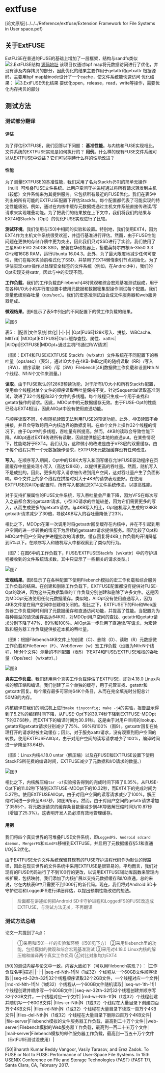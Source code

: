 # extfuse

[论文原版](../../../Reference/extfuse/Extension Framework for File Systems in User space.pdf)

## 关于ExtFUSE

ExtFUSE在普通的FUSE的基础上增加了一层框架，结构与sandfs类似
![2.ExtFUSE结构](../../images/2.ExtFUSE结构.png)
[源码地址](https://github.com/extfuse/extfuse)
该项目仅通过bpf map将元数据访问进行了优化，并没有涉及内存拷贝的部分，因此优化的结果主要作用于getattr和getxattr
根据源码，主要用bpf map给inode设计了一个cache，使文件系统能快速访问
优化结果：
![3.ExtFUSE优化结果](../../images/3.ExtFUSE优化结果.png)
要优化open，release，read，write等操作，需要优化内存拷贝的部分

## 测试方法

### 测试部分翻译

#### 评估

为了评估EXTFUSE，我们回答以下问题：
**基准性能**。与内核和FUSE实现相比，文件系统的EXTFUSE实现是如何执行的？
**用例**。什么样的现有FUSE文件系统可以从EXTFUSE中受益？它们可以期待什么样的性能改进？

#### 性能

为了测量EXTFUSE的基准性能，我们采用了名为Stackfs[50]的简单无操作（null）可堆叠FUSE文件系统。此用户空间守护进程通过将所有请求转发到主机（较低）文件系统来为其提供服务。它包括所有最近的FUSE优化。我们在表5中列出的所有可能的EXTFUSE配置下评估Stackfs。每个配置都代表了可能实现的特定性能级别，例如，通过在内核中缓存元数据或通过主机文件系统直接传递读/写请求来实现堆叠功能。为了把我们的结果放在上下文中，我们将我们的结果与EXT4和Stackfs（Opt）的优化FUSE实现进行了比较。

**测试环境**。我们使用与[50]中相同的实验和设置。特别地，我们使用EXT4，因为EXT4作为主机文件系统很受欢迎，并运行基准进行评估。然而，由于FUSE性能问题在更快的存储介质中更为突出，因此我们只对SSD进行了实验。我们使用了三星850 EVO 250GB SSD，安装在华硕机器上，搭载英特尔四核i5-3550 3.3 GHz和16GB RAM，运行Ubuntu 16.04.3。此外，为了最大限度地减少任何可变性，我们在每次实验前格式化了SSD，并禁用了EXT4懒惰索引节点初始化。为了评估实现xattr操作以处理安全标签的文件系统（例如，在Android中），我们的Opt实现支持xattr，因此与中的实现不同。

**工作负载**。我们的工作负载由Filebench[48]微观和综合宏观基准测试组成，用于在各种I/O大小和并行度设置中使用元数据和数据密集型操作测试每个配置。我们测量低级别吞吐量（ops/sec）。我们的宏基准测试由合成文件服务器和web服务器组成。

**微观结果**。图6显示了表5中列出的不同配置下的微工作负载的结果。

![图6](../../images/ExtFUSE/测试结果图6.png)

表5：
|配置|文件系统|优化|
|-|-|-|
|Opt|FUSE|128K写入、拼接、WBCache、MltTrd|
|MDOpt|EXTFUSE|Opt+缓存查找、属性、xattrs|
|AllOpt|EXTFUSE|MDOpt+通过主机FS通过R/W请求|

（图6：EXT4和FUSE/EXTFUSE Stackfs（w/xattr）文件系统在不同配置下的吞吐量（ops/sec）（表5），通过IO大小在4KB-1MB之间的随机读取（RR）/写入（RW）、顺序读取（SR）/写（SW）Filebench[48]数据微工作负载和设置Nth:N个线程、Nf:N个文件来测量。）

**读取**。由于FUSE默认的128KB预读功能，对于所有I/O大小和所有Stackfs配置，使用单个线程对单个文件的顺序读取吞吐量保持不变。针对Sequential读取基准测试，改进了32个线程和32个文件的多线程。每个线程只生成一个用于查找和getattr操作的请求。因此，MDOpt中的元数据缓存无效。由于FUSE-Opt的性能已经与EXT4相当，因此AllOpt中没有使用直通功能。

与顺序读取不同，小型随机读取无法利用FUSE的预读功能。此外，4KB读取不会拼接，并且会导致跨用户内核边界的数据复制。在单个文件上操作32个线程的情况下，由于Opt中的多线程，吞吐量有所提高。然而，4KB的读取会导致性能下降。AllOpt通过EXT4传递所有读取，因此提供接近本地的直通put。在某些情况下，性能略好于EXT4。我们认为，这种微小的改进是由于VFS层的双重缓存。由于每个线程只有一个元数据操作请求，EXTFUSE元数据缓存没有任何改进。

**写入**。在顺序写入期间，Opt中的128K大写入和回写缓存允许FUSE驱动程序在页面缓存中批量处理小写入（高达128KB），以提供更高的吞吐量。然而，随机写入不是成批的。因此，更多的写入请求被传递到用户空间，这对吞吐量产生了负面影响。单个文件上的多个线程在拼接时对大于4KB的请求表现更好。在使用EXTFUSE的AllOpt配置时，所有写入都通过EXT4文件系统传递，以提高性能。

对于支持扩展属性的FUSE文件系统，写入吞吐量会严重下降，因为VFS在每次写入之前都会发出getxattr请求。小型I/O请求的性能较差，因为它们需要更多的写入，从而生成更多的getxattr请求。与4KB写入相比，Opt随机写入生成的128KB getxattr请求减少了30倍，导致4KB写入的吞吐量降低了23%。

相比之下，MDOpt在第一次调用时将getxattr回复缓存在内核中，并在不引起到用户空间的进一步转换的情况下为后续的getxaattr请求提供服务。图7比较了Opt和MDOpt中用户空间守护进程接收的请求数。缓存回复将4KB工作负载的开销降低到5%以下。在顺序写入和随机写入中都观察到了类似的行为。

（图7：在图6中的工作负载下，FUSE/EXTFUSEStackfs（w/xattr）中的守护进程接收到的文件系统请求数，其中只显示了一些相关的请求类型。）

![图7](../../images/ExtFUSE/测试结果图7.png)

**宏观结果**。图8显示了在各种配置下使用Filebench模拟的宏工作负载和综合服务工作负载的结果。在创建和删除工作负载下，EXTFUSE配置都没有提供对FUSE-Opt的改进，因为这些元数据繁重的工作负载分别创建和删除了许多文件。这是因为MDOpt无法使用任何元数据缓存。类似地，AllOpt没有使用直通写入，因为4KB文件是在用户空间中创建和关闭的。相比之下，EXTFUSE下的File和Web服务器工作负载同时利用了元数据缓存和直通访问功能，并提高了性能。当配置为为每种类型的请求缓存高达64K时，对MDOpt用户空间的查找、getattr和getattr请求分别下降了47%、89%和100%。AllOpt进一步启用了直通读/写请求，为宏读取和服务器工作负载提供接近本机的吞吐量。

（图8：根据Filebench4KB文件上的创建（C）、删除（D）、读取（R）元数据微工作负载和FileServer（F）、WebServer（w）宏工作负载（设置为Nth:N个线程，Nf:N个文件）测量的不同配置（表5）下EXT4和FUSE/EXTFUSE堆栈的吞吐量（Ops/sec）（w/xattr）。）

![图8](../../images/ExtFUSE/测试结果图8.png)

**真实工作负载**。我们还用两个真实工作负载评估了EXTFUSE，即对4.18.0 Linux内核的解压缩和编译。我们创建了三个单独的缓存，用于托管查找、getattr和getxattr回复。每个缓存最多可容纳64K个条目，从而在完全填充时分配总计50MB的内存。

内核编译在我们的测试机上进行`make tinyconfig; make -j4`的实验，报告显示得到了5.2%的编译时间下降，从FUSE-Opt下的39.74秒下降到EXTFUSE-MDOpt下的37.68秒，而EXT4下的编译时间为30.91秒。这是由于对用户空间的lookup、getattr和getxattr请求分别减少了75%、99%和100%（图9）。getxattr回复在处理打开的请求时被主动缓存；因此，对于服务xattr请求，没有观察到用户空间的转换。使用EXTFUSEAllOpt，由于对用户空间的读写请求减少了100%，编译时间进一步降至33.64秒。

（图9：Linux内核4.18.0 untar（解压缩）以及在FUSE和EXTFUSE设置下使用StackFS所花费的编译时间，EXTFUSE减少了元数据和I/O请求的数量。）

![图9](../../images/ExtFUSE/测试结果图9.png)

相比之下，内核解压缩`tar -xf`实验报告得到的完成时间下降了6.35%，从FUSE-Opt下的11.02秒下降到EXTFUSE-MDOpt下的10.32秒，而EXT4下的完成时间为5.27秒。使用EXTFUSEAllOpt，由于对用户空间的读写请求减少了100%，解压缩时间进一步降至8.67秒，如图9所示。然而，由于对用户空间的getattr请求增加了3555个，将元数据请求的缓存条目数量减少到4K导致解压缩时间为10.87秒（增加了25.3%）。这表明开发人员必须有效地管理缓存。

#### 用例

我们将四个真实世界的可堆叠FUSE文件系统，即`LoggedFS`、`Android sdcard daemon`、`MergerFS`和`BindFS`移植到EXTFUSE，并启用了元数据缓存§5.1和直通I/O§5.2优化。

由于EXTFUSE允许文件系统保留其现有的FUSE守护进程代码作为默认的慢路径，因此在现实世界的文件系统中采用EXTFUSE是很容易的。平均而言，我们对现有的FUSE代码进行了不到100行的更改，以调用EXTFUSE辅助库函数来管理内核扩展，包括映射。我们添加了内核扩展以支持元数据缓存和I/O直通。总的来说，它在内核表6中只需要不到1000行的新代码。现在，我们将对Android SD卡守护进程和LoggedFS进行详细评估，以提出预期性能改进的想法。

> 后面都在讲述如何把Android SD卡守护进程和LoggedFS的FUSE改造成EXTFUSE，与测试方法无关，不再翻译

### 测试方法总结

论文一共提到了4点：
> ①采用和[50]一样的实验和环境（[50]见下方）
> ②采用filebench里的功能，包括模拟的微观和综合宏观基准测试
> ③采用对4.18.0 Linux内核的解压缩和编译两个真实工作负荷
> ④对比对象均为EXT4

[50]的测试内容与论文中一致，内容大致如下（可以用filebench实现？）：
|工作负载名字|描述|
|-|-|
|seq-rd-Nth-1f|N（1或32）个线程从一个60GB文件顺序读取|
|seq-rd-32th-32f|32个线程顺序读取32个2GB文件，一个线程对应一个文件|
|rnd-rd-Nth-1f|N（1或32）个线程从一个60GB文件随机读取|
|seq-wr-1th-1f|1个线程创建并顺序写一个60GB文件|
|seq-wr-32th-32f|32个线程创建并顺序写32个2GB文件，一个线程对应一个文件|
|rnd-wr-Nth-1f|N（1或32）个线程创建并随机写一个60GB文件|
|files-cr-Nth|N（1或32）个线程在大量目录下创建四百万个4KB文件|
|files-rd-Nth|N（1或32）个线程在大量目录下读取一百万个4KB文件|
|files-del-Nth|N（1或32）个线程在大量目录下删除四百万个4KB文件|
|file-server|Filebench模拟的文件服务器工作负载，最高到二十万个文件|
|web-server|Filebench模拟的Web服务器工作负载，最高到一百二十五万个文件|
|mail-server|Filebench模拟的邮件服务器工作负载，最高到一百五十万个文件（ExtFUSE测试没使用）|


[50]Bharath Kumar Reddy Vangoor, Vasily Tarasov, and Erez Zadok. To FUSE or Not to FUSE: Performance of User-Space File Systems. In 15th USENIX Conference on File and Storage Technologies (FAST) (FAST 17), Santa Clara, CA, February 2017.